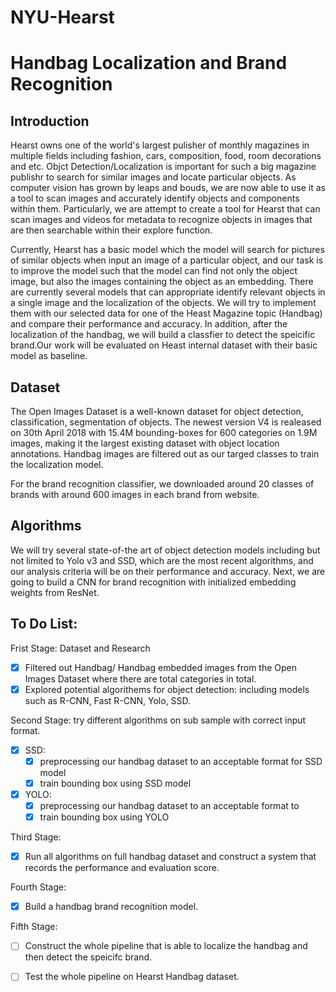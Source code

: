 # NYU-Hearst
# Handbag Localization and Brand Recognition
## Introduction
Hearst owns one of the world's largest pulisher of monthly magazines in multiple fields including fashion, cars, composition, food, room decorations and etc. Objct Detection/Localization is important for such a big magazine publishr to search for similar images and locate particular objects. As computer vision has grown by leaps and bouds, we are now able to use it as a tool to scan images and accurately identify objects and components within them. Particularly, we are attempt to create a tool for Hearst that can scan images and videos for metadata to recognize objects in images that are then searchable within their explore function.

Currently, Hearst has a basic model which the model will search for pictures of similar objects when input an image of a particular object, and our task is to improve the model such that the model can find not only the object image, but also the images containing the object as an embedding. There are currently several models that can appropriate identify relevant objects in a single image and the localization of the objects. We will try to implement them with our selected data for one of the Heast Magazine topic (Handbag) and compare their performance and accuracy. In addition, after the localization of the handbag, we will build a classfier to detect the speicific brand.Our work will be evaluated on Heast internal dataset with their basic model as baseline. 



## Dataset
The Open Images Dataset is a well-known dataset for object detection, classification, segmentation of objects. The newest version V4 is realeased on 30th April 2018 with 15.4M bounding-boxes for 600 categories on 1.9M images, making it the largest existing dataset with object location annotations. Handbag images are filtered out as our targed classes to train the localization model. 

For the brand recognition classifier, we downloaded around 20 classes of brands with around 600 images in each brand from website.


## Algorithms
We will try several state-of-the art of object detection models including but not limited to Yolo v3 and SSD, which are the most recent algorithms, and our analysis criteria will be on their performance and accuracy. 
Next, we are going to build a CNN for brand recognition with initialized embedding weights from ResNet.

## To Do List:
Frist Stage: Dataset and Research
- [x] Filtered out Handbag/ Handbag embedded images from the Open Images Dataset where there are total categories in total.
- [x] Explored potential algorithems for object detection: including models such as R-CNN, Fast R-CNN, Yolo, SSD.

Second Stage: try different algorithms on sub sample with correct input format.
- [x] SSD:
  - [x] preprocessing our handbag dataset to an acceptable format for SSD model
  - [x] train bounding box using SSD model
- [x] YOLO:
  - [x] preprocessing our handbag dataset to an acceptable format to <object-class> <x> <y> <width> <height>
  - [x] train bounding box using YOLO
  
Third Stage: 
- [x] Run all algorithms on full handbag dataset and construct a system that records the performance and evaluation score.

Fourth Stage:
- [x] Build a handbag brand recognition model.

Fifth Stage:
- [ ] Construct the whole pipeline that is able to localize the handbag and then detect the speicifc brand.
- [ ] Test the whole pipeline on Hearst Handbag dataset.


